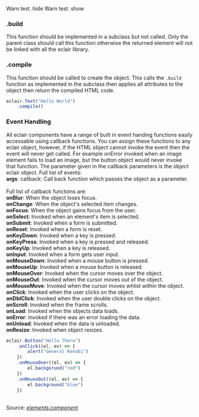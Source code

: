 Warn test .hide
Warn test .show
### .build
This function should be implemented in a subclass but not called. Only the parent class should call this function otherwise the returned element will not be linked with all the eclair library.
### .compile
This function should be called to create the object. This calls the `.build` function as implemented in the subclass then applies all attributes to the object then return the compiled HTML code.
```javascript
eclair.Text("Hello World")
    .compile()
```
### Event Handling
All eclair components have a range of built in event handing functions easily accessable using callback functions. You can assign these functions to any eclair object, however, if the HTML object cannot invoke the event then the event will never get called. For example onError invoked when an image element fails to load an image, but the button object would never invoke that function. The parameter given in the callback parameters is the object eclair object. Full list of events:
<br/>**args**: callback: Call back function which passes the object as a parameter.
<br/><br/>Full list of callback functoins are:
<br/>**onBlur**: When the object loses focus.
<br/>**onChange**: When the object's selected item changes.
<br/>**onFocus**: When the object gains focus from the user.
<br/>**onSelect**: Invoked when an element's item is selected.
<br/>**onSubmit**: Invoked when a form is submitted.
<br/>**onReset**: Invoked when a form is reset.
<br/>**onKeyDown**: Invoked when a key is pressed.
<br/>**onKeyPress**: Invoked when a key is pressed and released.
<br/>**onKeyUp**: Invoked when a key is released.
<br/>**onInput**: Invoked when a form gets user input.
<br/>**onMouseDown**: Invoked when a mouse button is pressed.
<br/>**onMouseUp**: Invoked when a mouse button is released.
<br/>**onMouseOver**: Invoked when the cursor moves over the object.
<br/>**onMouseOut**: Invoked when the cursor moves out of the object.
<br/>**onMouseMove**: Invoked when the cursor moves whlist within the object.
<br/>**onClick**: Invoked when the user clicks on the object.
<br/>**onDblClick**: Invoked when the user double clicks on the object.
<br/>**onScroll**: Invoked when the frame scrolls.
<br/>**onLoad**: Invoked when the objects data loads.
<br/>**onError**: Invoked if there was an error loading the data.
<br/>**onUnload**: Invoked when the data is unloaded.
<br/>**onResize**: Invoked when object resizes.
```javascript
eclair.Button("Hello There")
    .onClick((el, ev) => {
        alert("General Kenobi")
    })
    .onMouseOver((el, ev) => {
        el.backgorund("red")
    })
    .onMouseOut((el, ev) => {
        el.background("blue")
    })
```

<br/>Source: [_elements.component_](https://github.com/SamGarlick/Eclair/tree/main/src/elements/component.js)